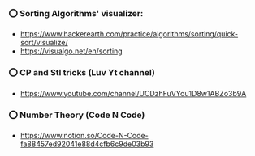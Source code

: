 ### ⭕ Sorting Algorithms' visualizer: 
* https://www.hackerearth.com/practice/algorithms/sorting/quick-sort/visualize/ 
* https://visualgo.net/en/sorting</br>

### ⭕ CP and Stl tricks (Luv Yt channel)
* https://www.youtube.com/channel/UCDzhFuVYou1D8w1ABZo3b9A

### ⭕ Number Theory (Code N Code)
* https://www.notion.so/Code-N-Code-fa88457ed92041e88d4cfb6c9de03b93


